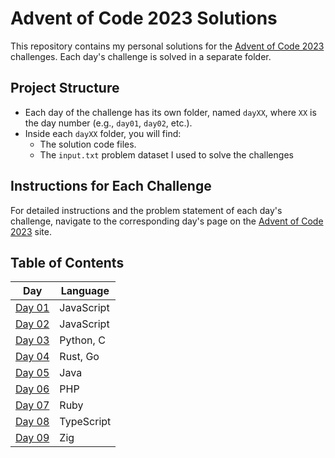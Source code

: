 # Advent of Code 2023 Solutions

This repository contains my personal solutions for the [Advent of Code 2023](https://adventofcode.com/2023) challenges. Each day's challenge is solved in a separate folder.

## Project Structure

- Each day of the challenge has its own folder, named `dayXX`, where `XX` is the day number (e.g., `day01`, `day02`, etc.).
- Inside each `dayXX` folder, you will find:
  - The solution code files.
  - The `input.txt` problem dataset I used to solve the challenges

## Instructions for Each Challenge

For detailed instructions and the problem statement of each day's challenge, navigate to the corresponding day's page on the [Advent of Code 2023](https://adventofcode.com/2023) site.

## Table of Contents

| Day | Language |
| --- | -------- |
| [Day 01](day01) | JavaScript |
| [Day 02](day02) | JavaScript |
| [Day 03](day03) | Python, C |
| [Day 04](day04) | Rust, Go |
| [Day 05](day05/Part1And2/src) | Java |
| [Day 06](day06) | PHP |
| [Day 07](day07) | Ruby |
| [Day 08](day08) | TypeScript |
| [Day 09](day09) | Zig |